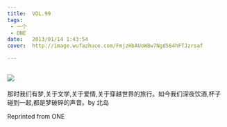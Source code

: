```yaml
---
title:	VOL.99
tags:
 - 一个
 - ONE
date:	2013/01/14 1:43:54
cover:	http://image.wufazhuce.com/FmjzHbAUoW8w7Ngd564hFTJzrsaf

---
```

![](http://image.wufazhuce.com/FmjzHbAUoW8w7Ngd564hFTJzrsaf)
---

那时我们有梦,关于文学,关于爱情,关于穿越世界的旅行。如今我们深夜饮酒,杯子碰到一起,都是梦破碎的声音。by 北岛
 
Reprinted from ONE
